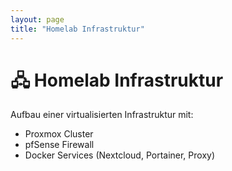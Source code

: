 ```yaml
---
layout: page
title: "Homelab Infrastruktur"
---
```


# 🖧 Homelab Infrastruktur

Aufbau einer virtualisierten Infrastruktur mit:
- Proxmox Cluster
- pfSense Firewall
- Docker Services (Nextcloud, Portainer, Proxy)
